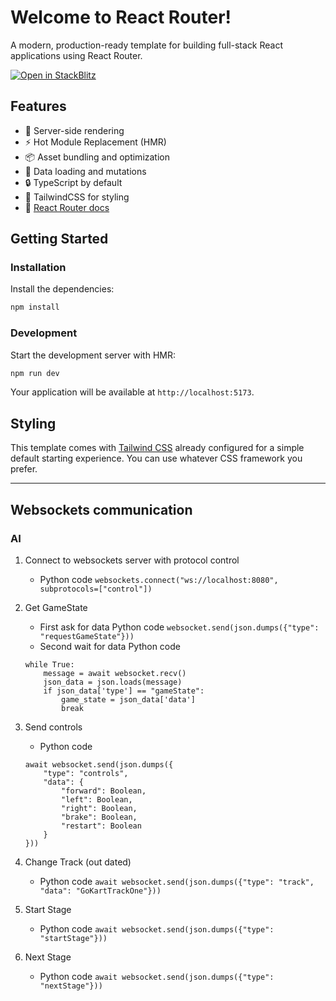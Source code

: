 # Welcome to React Router!

A modern, production-ready template for building full-stack React applications using React Router.

[![Open in StackBlitz](https://developer.stackblitz.com/img/open_in_stackblitz.svg)](https://stackblitz.com/github/remix-run/react-router-templates/tree/main/default)

## Features

- 🚀 Server-side rendering
- ⚡️ Hot Module Replacement (HMR)
- 📦 Asset bundling and optimization
- 🔄 Data loading and mutations
- 🔒 TypeScript by default
- 🎉 TailwindCSS for styling
- 📖 [React Router docs](https://reactrouter.com/)

## Getting Started

### Installation

Install the dependencies:

```bash
npm install
```

### Development

Start the development server with HMR:

```bash
npm run dev
```

Your application will be available at `http://localhost:5173`.

## Styling

This template comes with [Tailwind CSS](https://tailwindcss.com/) already configured for a simple default starting experience. You can use whatever CSS framework you prefer.

---

## Websockets communication
### AI
1. Connect to websockets server with protocol control
    - Python code ```websockets.connect("ws://localhost:8080", subprotocols=["control"])```
2. Get GameState
    - First ask for data Python code ```websocket.send(json.dumps({"type": "requestGameState"}))```
    - Second wait for data  Python code
    ```
    while True:
        message = await websocket.recv()
        json_data = json.loads(message)
        if json_data['type'] == "gameState":
            game_state = json_data['data']
            break
    ```
3. Send controls
    - Python code
    ```
    await websocket.send(json.dumps({
        "type": "controls",
        "data": {
            "forward": Boolean,
            "left": Boolean,
            "right": Boolean,
            "brake": Boolean,
            "restart": Boolean
        }
    }))
    ```
4. Change Track (out dated)
    - Python code ```await websocket.send(json.dumps({"type": "track", "data": "GoKartTrackOne"}))```

5. Start Stage
    - Python code ```await websocket.send(json.dumps({"type": "startStage"}))```

6. Next Stage
    - Python code ```await websocket.send(json.dumps({"type": "nextStage"}))```
